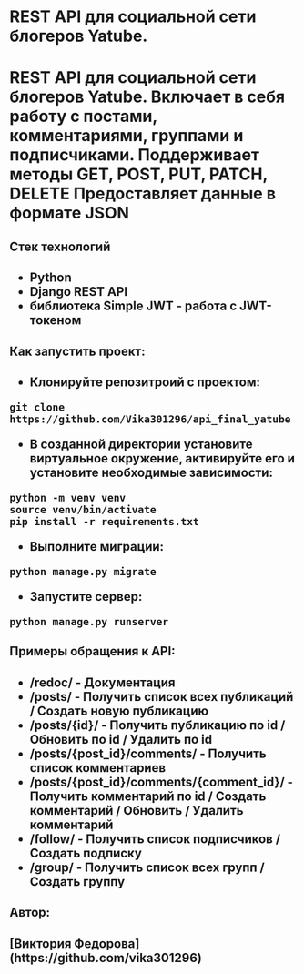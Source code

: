 <h1>REST API для социальной сети блогеров Yatube.<h1>

REST API для социальной сети блогеров Yatube.
Включает в себя работу с постами, комментариями, группами и подписчиками.
Поддерживает методы GET, POST, PUT, PATCH, DELETE
Предоставляет данные в формате JSON


<h2>Стек технологий<h2>

* Python
* Django REST API
* библиотека Simple JWT - работа с JWT-токеном

<h2>Как запустить проект:<h2>

* Клонируйте репозитроий с проектом:
```
git clone https://github.com/Vika301296/api_final_yatube
```

* В созданной директории установите виртуальное окружение, активируйте его и установите необходимые зависимости:
```
python -m venv venv
source venv/bin/activate
pip install -r requirements.txt
```

* Выполните миграции:
```
python manage.py migrate
```

* Запустите сервер:
```
python manage.py runserver
```

<h2>Примеры обращения к API:<h2>

* /redoc/ - Документация
* /posts/ - Получить список всех публикаций / Создать новую публикацию
* /posts/{id}/ - Получить публикацию по id / Обновить по id / Удалить по id
* /posts/{post_id}/comments/ - Получить список комментариев
* /posts/{post_id}/comments/{comment_id}/ - Получить комментарий по id / Создать комментарий / Обновить / Удалить комментарий
* /follow/ - Получить список подписчиков / Создать подписку
* /group/ - Получить список всех групп / Создать группу

<h2>Автор:<h2>
[Виктория Федорова](https://github.com/vika301296)